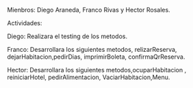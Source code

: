 Mienbros: Diego Araneda, Franco Rivas y Hector Rosales.

Actividades:

Diego: Realizara  el testing de los metodos.

Franco: Desarrollara los siguientes metodos, relizarReserva, dejarHabitacion,pedirDias, imprimirBoleta, confirmaQrReserva.

Hector: Desarrollara los siguientes metodos,ocuparHabitacion , reiniciarHotel, pedirAlimentacion, VaciarHabitacion,Menu.
